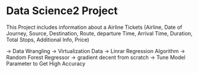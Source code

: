 # Data Science2 Project
 This Project includes information about a Airline Tickets (Airline, Date of Journey, Source, Destination, Route, departure Time, Arrival Time, Duration, Total Stops, Additional Info, Price)


-> Data Wrangling
-> Virtualization Data
-> Linrar Regression Algorithm
-> Random Forest Regressor
-> gradient decent from scratch
-> Tune Model Parameter to Get High Accuracy
